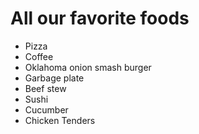 # All our favorite foods

- Pizza
- Coffee
- Oklahoma onion smash burger
- Garbage plate
- Beef stew
- Sushi
- Cucumber
- Chicken Tenders
